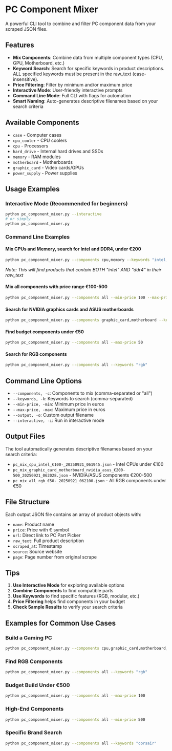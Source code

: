 # PC Component Mixer

A powerful CLI tool to combine and filter PC component data from your scraped JSON files.

## Features

- **Mix Components**: Combine data from multiple component types (CPU, GPU, Motherboard, etc.)
- **Keyword Search**: Search for specific keywords in product descriptions. ALL specified keywords must be present in the raw_text (case-insensitive).
- **Price Filtering**: Filter by minimum and/or maximum price
- **Interactive Mode**: User-friendly interactive prompts
- **Command Line Mode**: Full CLI with flags for automation
- **Smart Naming**: Auto-generates descriptive filenames based on your search criteria

## Available Components

- `case` - Computer cases
- `cpu_cooler` - CPU coolers
- `cpu` - Processors
- `hard_drive` - Internal hard drives and SSDs
- `memory` - RAM modules
- `motherboard` - Motherboards
- `graphic_card` - Video cards/GPUs
- `power_supply` - Power supplies

## Usage Examples

### Interactive Mode (Recommended for beginners)
```bash
python pc_component_mixer.py --interactive
# or simply
python pc_component_mixer.py
```

### Command Line Examples

#### Mix CPUs and Memory, search for Intel and DDR4, under €200
```bash
python pc_component_mixer.py --components cpu,memory --keywords "intel,ddr4" --max-price 200
```
*Note: This will find products that contain BOTH "intel" AND "ddr4" in their raw_text*

#### Mix all components with price range €100-500
```bash
python pc_component_mixer.py --components all --min-price 100 --max-price 500
```

#### Search for NVIDIA graphics cards and ASUS motherboards
```bash
python pc_component_mixer.py --components graphic_card,motherboard --keywords "nvidia,asus"
```

#### Find budget components under €50
```bash
python pc_component_mixer.py --components all --max-price 50
```

#### Search for RGB components
```bash
python pc_component_mixer.py --components all --keywords "rgb"
```

## Command Line Options

- `--components, -c`: Components to mix (comma-separated or "all")
- `--keywords, -k`: Keywords to search (comma-separated)
- `--min-price, -min`: Minimum price in euros
- `--max-price, -max`: Maximum price in euros
- `--output, -o`: Custom output filename
- `--interactive, -i`: Run in interactive mode

## Output Files

The tool automatically generates descriptive filenames based on your search criteria:

- `pc_mix_cpu_intel_€100-_20250921_061945.json` - Intel CPUs under €100
- `pc_mix_graphic_card_motherboard_nvidia_asus_€200-500_20250921_062028.json` - NVIDIA/ASUS components €200-500
- `pc_mix_all_rgb_€50-_20250921_062100.json` - All RGB components under €50

## File Structure

Each output JSON file contains an array of product objects with:
- `name`: Product name
- `price`: Price with € symbol
- `url`: Direct link to PC Part Picker
- `raw_text`: Full product description
- `scraped_at`: Timestamp
- `source`: Source website
- `page`: Page number from original scrape

## Tips

1. **Use Interactive Mode** for exploring available options
2. **Combine Components** to find compatible parts
3. **Use Keywords** to find specific features (RGB, modular, etc.)
4. **Price Filtering** helps find components in your budget
5. **Check Sample Results** to verify your search criteria

## Examples for Common Use Cases

### Build a Gaming PC
```bash
python pc_component_mixer.py --components cpu,graphic_card,motherboard,memory --keywords "gaming" --max-price 300
```

### Find RGB Components
```bash
python pc_component_mixer.py --components all --keywords "rgb"
```

### Budget Build Under €500
```bash
python pc_component_mixer.py --components all --max-price 100
```

### High-End Components
```bash
python pc_component_mixer.py --components all --min-price 500
```

### Specific Brand Search
```bash
python pc_component_mixer.py --components all --keywords "corsair"
```
